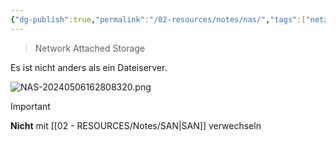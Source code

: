 ```yaml
---
{"dg-publish":true,"permalink":"/02-resources/notes/nas/","tags":["netzwerk","speicher","GFN/prüfungsrelevant/AP1"],"noteIcon":"","updated":"2024-08-18T18:44:37.000+02:00"}
---
```


> Network Attached Storage

Es ist nicht anders als ein Dateiserver.

![NAS-20240506162808320.png](/img/user/02%20-%20RESOURCES/Files/IMG/NAS-20240506162808320.png)

>[!important] 
>**Nicht** mit [[02 - RESOURCES/Notes/SAN\|SAN]] verwechseln
